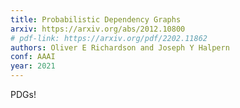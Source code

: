 ```yaml
---
title: Probabilistic Dependency Graphs
arxiv: https://arxiv.org/abs/2012.10800
# pdf-link: https://arxiv.org/pdf/2202.11862
authors: Oliver E Richardson and Joseph Y Halpern
conf: AAAI
year: 2021
---
```


PDGs!